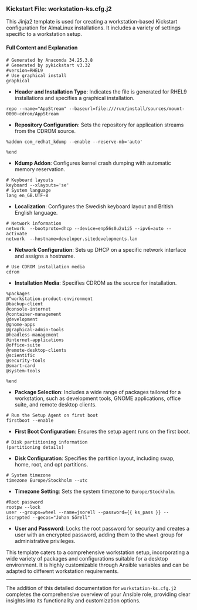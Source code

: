 ### Kickstart File: workstation-ks.cfg.j2
This Jinja2 template is used for creating a workstation-based Kickstart configuration for AlmaLinux installations. It includes a variety of settings specific to a workstation setup.

#### Full Content and Explanation
```text
# Generated by Anaconda 34.25.3.8
# Generated by pykickstart v3.32
#version=RHEL9
# Use graphical install
graphical
```
- **Header and Installation Type**: Indicates the file is generated for RHEL9 installations and specifies a graphical installation.

```text
repo --name="AppStream" --baseurl=file:///run/install/sources/mount-0000-cdrom/AppStream
```
- **Repository Configuration**: Sets the repository for application streams from the CDROM source.

```text
%addon com_redhat_kdump --enable --reserve-mb='auto'

%end
```
- **Kdump Addon**: Configures kernel crash dumping with automatic memory reservation.

```text
# Keyboard layouts
keyboard --xlayouts='se'
# System language
lang en_GB.UTF-8
```
- **Localization**: Configures the Swedish keyboard layout and British English language.

```text
# Network information
network  --bootproto=dhcp --device=enp56s0u2u1i5 --ipv6=auto --activate
network  --hostname=developer.sitedevelopments.lan
```
- **Network Configuration**: Sets up DHCP on a specific network interface and assigns a hostname.

```text
# Use CDROM installation media
cdrom
```
- **Installation Media**: Specifies CDROM as the source for installation.

```text
%packages
@^workstation-product-environment
@backup-client
@console-internet
@container-management
@development
@gnome-apps
@graphical-admin-tools
@headless-management
@internet-applications
@office-suite
@remote-desktop-clients
@scientific
@security-tools
@smart-card
@system-tools

%end
```
- **Package Selection**: Includes a wide range of packages tailored for a workstation, such as development tools, GNOME applications, office suite, and remote desktop clients.

```text
# Run the Setup Agent on first boot
firstboot --enable
```
- **First Boot Configuration**: Ensures the setup agent runs on the first boot.

```text
# Disk partitioning information
(partitioning details)
```
- **Disk Configuration**: Specifies the partition layout, including swap, home, root, and opt partitions.

```text
# System timezone
timezone Europe/Stockholm --utc
```
- **Timezone Setting**: Sets the system timezone to `Europe/Stockholm`.

```text
#Root password
rootpw --lock
user --groups=wheel --name=jsorell --password={{ ks_pass }} --iscrypted --gecos="Johan Sörell"
```
- **User and Password**: Locks the root password for security and creates a user with an encrypted password, adding them to the `wheel` group for administrative privileges.

This template caters to a comprehensive workstation setup, incorporating a wide variety of packages and configurations suitable for a desktop environment. It is highly customizable through Ansible variables and can be adapted to different workstation requirements.

---

The addition of this detailed documentation for `workstation-ks.cfg.j2` completes the comprehensive overview of your Ansible role, providing clear insights into its functionality and customization options.